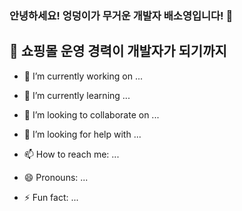 ### 안녕하세요! 엉덩이가 무거운 개발자 배소영입니다! 👋

<!--
**carina9231/carina9231** is a ✨ _special_ ✨ repository because its `README.md` (this file) appears on your GitHub profile.

Here are some ideas to get you started:
-->

## 💬 쇼핑몰 운영 경력이 개발자가 되기까지

- 🔭 I’m currently working on ...
- 🌱 I’m currently learning ...
- 👯 I’m looking to collaborate on ...
- 🤔 I’m looking for help with ...

- 📫 How to reach me: ...
- 😄 Pronouns: ...
- ⚡ Fun fact: ...

